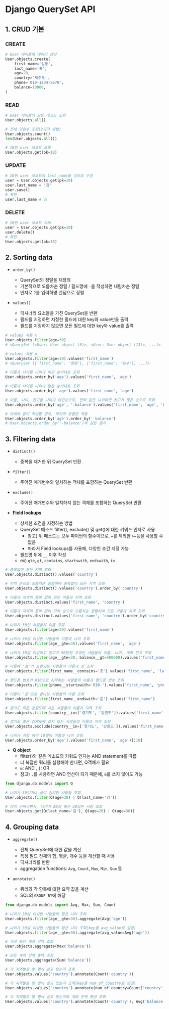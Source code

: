 # Django QuerySet API

## 1. CRUD 기본

### CREATE
```python
# User 테이블에 데이터 생성
User.objects.create(
    first_name='길동',
    last_name='홍',
    age=20,
    country='제주도',
    phone='010-1234-5678',
    balance=10000,
)
```

### READ
```python
# User 테이블의 모든 레코드 조회
User.objects.all()

# 전체 인원수 조회(2가지 방법)
User.objects.count()
len(User.objects.all())

# 10번 user 레코드 조회
User.objects.get(pk=10)
```

### UPDATE
```python
# 10번 user 레코드의 last_name을 김으로 수정
user = User.objects.get(pk=10)
user.last_name = '김'
user.save()
# 확인
user.last_name # 김
```

### DELETE
```python
# 10번 user 레코드 삭제
user = User.objects.get(pk=10)
user.delete()
# 확인
User.objects.get(pk=10)
```

## 2. Sorting data

- `order_by()`
  - QuerySet의 정렬을 재정의
  - 기본적으로 오름차순 정렬 / 필드명에 `-`을 작성하면 내림차순 정렬
  - 인자로 `?`를 입력하명 랜덤으로 정렬

- `values()`
  - 딕셔너리 요소들을 가진 QuerySet을 반환
  - 필드를 지정하면 지정한 필드에 대한 key와 value만을 출력
  - 필드를 지정하지 않으면 모든 필드에 대한 key와 value를 출력

```python
# values 사용 x
User.objects.filter(age=30)
# <QuerySet [<User: User object (5)>, <User: User object (13)>, ...]>

# values 사용 o
User.objects.filter(age=30).values('first_name')
# <QuerySet [{'first_name': '영환'}, {'first_name': '민수'}, ...]>

# 이름과 나이를 나이가 어린 순서대로 조회
User.objects.order_by('age').values('first_name', 'age')

# 이름과 나이를 나이가 많은 순서대로 조회
User.objects.order_by('-age').values('first_name', 'age')

# 이름, 나이, 잔고를 나이가 어린순으로, 만약 같은 나이라면 잔고가 많은 순으로 조회
User.objects.order_by('age', '-balance').values('first_name', 'age', 'balance')

# 아래와 같이 작성할 경우, 마지막 호출만 적용
User.objects.order_by('age').order_by('-balance')
# User.objects.order_by('-balance')와 같은 결과
```

## 3. Filtering data
- `distinct()`
  - 중복을 제거한 뒤 QuerySet 반환

- `filter()`
  - 주어진 매개변수와 일치하는 객체를 포함하는 QuerySet 반환

- `exclude()`
  - 주어진 매개변수와 일치하지 않는 객체를 포함하는 QuerySet 반환

- **Field lookups**
  - 상세한 조건을 지정하는 방법
  - QuerySet 메소드 filter(), exclude() 및 get()에 대한 키워드 인자로 사용
    - 참고) 위 메소드는 모두 파이썬의 함수이므로, `=`를 제외한 `>=`등을 사용할 수 없음
    - 따라서 Field lookups를 사용해, 다양한 조건 지정 가능
  - 필드명 뒤에 `__` 이후 작성
  - ex) `gte`, `gt`, `contains`, `startswith`, `endswith`, `in`


```python
# 중복없이 모든 지역 조회
User.objects.distinct().values('country')

# 지역 순으로 오름차순 정렬하여 중복없이 모든 지역 조회
User.objects.distinct().values('country').order_by('country')

# 이름과 지역이 중복 없이 모든 이름과 지역 조회
User.objects.distinct.values('first_name', 'country')

# 이름과 지역이 중복 없이 지역 순으로 오름차순 정렬하여 모든 이름과 지역 조회
User.objects.distinct.values('first_name', 'country').order_by('country')

# 나이가 30인 사람들의 이름 조회
User.objects.filter(age=30).values('first_name')

# 나이가 30살 이상인 사람들의 이름과 나이 조회
User.objects.filter(age__gte=30).values('first_name', 'age')

# 나이가 30살 이상이고 잔고가 50만원 초과인 사람들의 이름, 나이, 계좌 잔고 조회
User.objects.filter(age__gte=30, balance__gt=500000).values('first_name', 'age', 'balance')

# 이름에 '호'가 포함되는 사람들의 이름과 성 조회
User.objects.filter(first_name__contains='호').values('first_name', 'last_name')

# 핸드폰 번호가 010으로 시작하는 사람들의 이름과 핸드폰 번호 조회
User.objects.filter(phone__startswith='010-').values('first_name', 'phone')

# 이름이 '준'으로 끝나는 사람들의 이름 조회
User.objects.filter(first_name__endswith='준').values('first_name')

# 경기도 혹은 강원도에 사는 사람들의 이름과 지역 조회
User.objects.filter(country__in=['경기도', '강원도']).values('first_name', 'country')

# 경기도 혹은 강원도에 살지 않는 사람들의 이름과 지역 조회
User.objects.exclude(country__in=['경기도', '강원도']).values('first_name', 'country')

# 나이가 가장 어린 10명의 이름과 나이 조회
User.objects.order_by('age').values('first_name', 'age')[:10]
```

- **Q object**
  - filter()와 같은 메소드의 키워드 인자는 AND statement를 따름
  - 더 복잡한 쿼리를 실행해야 한다면, Q객체가 필요
  - `&`: AND , `|`: OR
  - 참고) `,`를 사용하면 AND 연산이 되기 때문에, `&`를 쓰지 않아도 가능

```python
from django.db.models import Q

# 나이가 30이거나 성이 김씨인 사람들 조회
User.objects.filter(Q(age=30) | Q(last_name='김'))

# 성이 김씨이면서, 나이가 20살 혹은 30살인 사람 조회
User.objects.get(Q(last_name='김'), Q(age=20) | Q(age=30))
```

## 4. Grouping data

- `aggregate()`
  - 전체 QuerySet에 대한 값을 계산
  - 특정 필드 전체의 합, 평균, 개수 등을 계산할 때 사용
  - 딕셔너리를 반환
  - aggregation functions: `Avg`, `Count`, `Max`, `Min`, `Sum` 등

- `annotate()`
  - 쿼리의 각 항목에 대한 요약 값을 계산
  - SQL의 `GROUP BY`에 해당

```python
from django.db.models import Avg, Max, Sum, Count

# 나이가 30살 이상인 사람들의 평균 나이 조회
User.objects.filter(age__gte=30).aggregate(Avg('age'))

# 나이가 30살 이상인 사람들의 평균 나이 조회(key를 avg_value로 설정)
User.objects.filter(age__gte=30).aggregate(avg_value=Avg('age'))

# 가장 높은 계좌 잔액 조회
User.objects.aggregate(Max('balance'))

# 모든 계좌 잔액 총액 조회
User.objects.aggregate(Sum('balance'))

# 각 지역별로 몇 명씩 살고 있는지 조회
User.objects.values('country').annotate(Count('country'))

# 각 지역별로 몇 명씩 살고 있는지 조회(key를 num_of_country로 변경)
User.objects.values('country').annotate(num_of_country=Count('country'))

# 각 지역별로 몇 명씩 살고 있는지와 계좌 잔액 평균 조회
User.objects.values('country').annotate(Count('country'), Avg('balance'))
```
